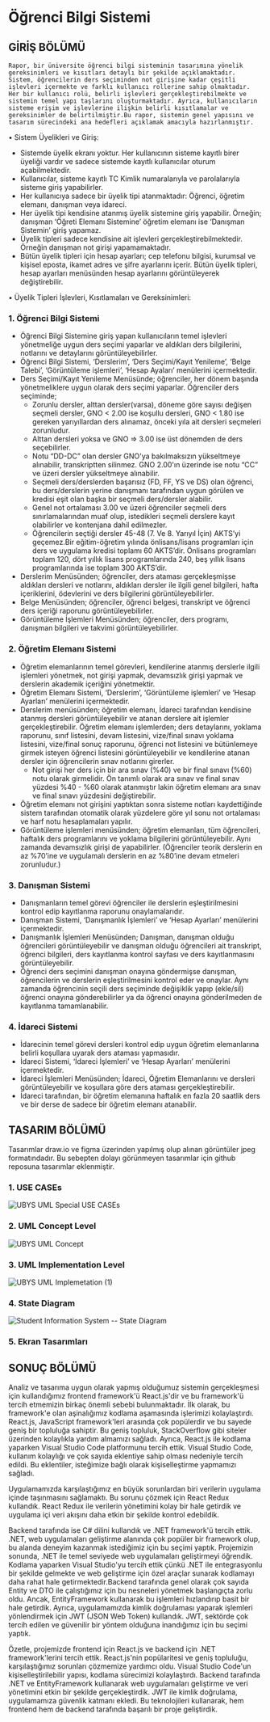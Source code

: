 # Öğrenci Bilgi Sistemi
## GİRİŞ BÖLÜMÜ 
    Rapor, bir üniversite öğrenci bilgi sisteminin tasarımına yönelik gereksinimleri ve kısıtları detaylı bir şekilde açıklamaktadır. Sistem, öğrencilerin ders seçiminden not girişine kadar çeşitli işlevleri içermekte ve farklı kullanıcı rollerine sahip olmaktadır. Her bir kullanıcı rolü, belirli işlevleri gerçekleştirebilmekte ve sistemin temel yapı taşlarını oluşturmaktadır. Ayrıca, kullanıcıların sisteme erişim ve işlevlerine ilişkin belirli kısıtlamalar ve gereksinimler de belirtilmiştir.Bu rapor, sistemin genel yapısını ve tasarım sürecindeki ana hedefleri açıklamak amacıyla hazırlanmıştır. 

•  Sistem Üyelikleri ve Giriş:
   * Sistemde üyelik ekranı yoktur. Her kullanıcının sisteme kayıtlı birer üyeliği vardır ve sadece sistemde kayıtlı kullanıcılar oturum açabilmektedir. 
   * Kullanıcılar, sisteme kayıtlı TC Kimlik numaralarıyla ve parolalarıyla sisteme giriş yapabilirler. 
   * Her kullanıcıya sadece bir üyelik tipi atanmaktadır: Öğrenci, öğretim elemanı, danışman veya idareci. 
   * Her üyelik tipi kendisine atanmış üyelik sistemine giriş yapabilir. Örneğin; danışman ‘Öğreti Elemanı Sistemine’ öğretim elemanı ise ‘Danışman Sistemin’ giriş yapamaz. 
   * Üyelik tipleri sadece kendisine ait işlevleri gerçekleştirebilmektedir. Örneğin danışman not girişi yapamamaktadır. 
   * Bütün üyelik tipleri için hesap ayarları; cep telefonu bilgisi, kurumsal ve kişisel eposta, ikamet adres ve şifre ayarlarını içerir. Bütün üyelik tipleri, hesap ayarları menüsünden hesap ayarlarını görüntüleyerek değiştirebilir.

•  Üyelik Tipleri İşlevleri, Kısıtlamaları ve Gereksinimleri:   

### 1. Öğrenci Bilgi Sistemi 

   * Öğrenci Bilgi Sistemine giriş yapan kullanıcıların temel işlevleri yönetmeliğe uygun ders seçimi yaparlar ve aldıkları ders bilgilerini, notlarını ve detaylarını görüntüleyebilirler. 
   * Öğrenci Bilgi Sistemi, ‘Derslerim’, ‘Ders Seçimi/Kayıt Yenileme’, ‘Belge Talebi’, ‘Görüntüleme işlemleri’, ‘Hesap Ayaları’ menülerini içermektedir. 
   * Ders Seçimi/Kayıt Yenileme Menüsünde; öğrenciler, her dönem başında yönetmeliklere uygun olarak ders seçimi yaparlar. Öğrenciler ders seçiminde; 
     * Zorunlu dersler, alttan dersler(varsa), döneme göre sayısı değişen seçmeli dersler, GNO < 2.00 ise koşullu dersleri, GNO < 1.80 ise gereken yarıyıllardan ders alınamaz, önceki yıla ait dersleri seçmeleri zorunludur. 
     * Alttan dersleri yoksa ve GNO => 3.00 ise üst dönemden de ders seçebilirler.  
     * Notu “DD-DC” olan dersler GNO'ya bakılmaksızın yükseltmeye alınabilir, transkriptten silinmez. GNO 2.00'ın üzerinde ise notu “CC” ve üzeri dersler yükseltmeye alınabilir.  
     * Seçmeli ders/derslerden başarısız (FD, FF, YS ve DS) olan öğrenci, bu ders/derslerin yerine danışmanı tarafından uygun görülen ve kredisi eşit olan başka bir seçmeli ders/dersler alabilir.   
     * Genel not ortalaması 3.00 ve üzeri öğrenciler seçmeli ders sınırlamalarından muaf olup, istedikleri seçmeli derslere kayıt olabilirler ve kontenjana dahil edilmezler.  
     * Öğrencilerin seçtiği dersler 45-48 (7. Ve 8. Yarıyıl İçin) AKTS’yi geçemez.Bir eğitim-öğretim yılında önlisans/lisans programları için ders ve uygulama kredisi toplamı 60 AKTS’dir. Önlisans programları toplam 120, dört yıllık lisans programlarında 240, beş yıllık lisans programlarında ise toplam 300 AKTS’dir.  
   * Derslerim Menüsünden; öğrenciler, ders ataması gerçekleşmişse aldıkları dersleri ve notlarını, aldıkları dersler ile ilgili genel bilgileri, hafta içeriklerini, ödevlerini ve ders bilgilerini görüntüleyebilirler. 
   * Belge Menüsünden; öğrenciler, öğrenci belgesi, transkript ve öğrenci ders içeriği raporunu görüntüleyebilirler.
   * Görüntüleme İşlemleri Menüsünden; öğrenciler, ders programı, danışman bilgileri ve takvimi görüntüleyebilirler.

### 2. Öğretim Elemanı Sistemi 

   * Öğretim elemanlarının temel görevleri, kendilerine atanmış derslerle ilgili işlemleri yönetmek, not girişi yapmak, devamsızlık girişi yapmak ve derslerin akademik içeriğini yönetmektir. 
   * Öğretim Elemanı Sistemi, ‘Derslerim’, ‘Görüntüleme işlemleri’ ve ‘Hesap Ayarları’ menülerini içermektedir. 
   * Derslerim menüsünden; öğretim elemanı, İdareci tarafından kendisine atanmış dersleri görüntüleyebilir ve atanan derslere ait işlemler gerçekleştirebilir. Öğretim elemanı işlemlerden; ders detaylarını, yoklama raporunu, sınıf listesini, devam listesini, 
vize/final sınavı yoklama listesini, vize/final sonuç raporunu, öğrenci not listesini ve bütünlemeye girmek isteyen öğrenci listesini görüntüleyebilir ve kendilerine atanan dersler için öğrencilerin sınav notlarını girerler.  
     - Not girişi her ders için bir ara sınav (%40) ve bir final sınavı (%60) notu olarak girmelidir. Ön tanımlı olarak ara sınav ve final sınav yüzdesi %40 - %60 olarak atanmıştır lakin öğretim elemanı ara sınav ve final sınavı yüzdesini değiştirebilir.  
   * Öğretim elemanı not girişini yaptıktan sonra sisteme notları kaydettiğinde sistem tarafından otomatik olarak yüzdelere göre yıl sonu not ortalaması ve harf notu hesaplamaları yapılır. 
   * Görüntüleme işlemleri menüsünden; öğretim elemanları, tüm öğrencileri, haftalık ders programlarını ve yoklama bilgilerini görüntüleyebilir. Aynı zamanda devamsızlık girişi de yapabilirler. (Öğrenciler teorik derslerin en az %70’ine ve uygulamalı derslerin 
en az %80’ine devam etmeleri zorunludur.)

### 3. Danışman Sistemi 

   * Danışmanların temel görevi öğrenciler ile derslerin eşleştirilmesini kontrol edip kayıtlanma raporunu onaylamalarıdır. 
   * Danışman Sistemi, ‘Danışmanlık İşlemleri’ ve ‘Hesap Ayarları’ menülerini içermektedir. 
   * Danışmanlık İşlemleri Menüsünden; Danışman, danışman olduğu öğrencileri görüntüleyebilir ve danışman olduğu öğrencileri ait transkript, öğrenci bilgileri, ders kayıtlanma kontrol sayfası ve ders kayıtlanmasını görüntüleyebilir.  
   * Öğrenci ders seçimini danışman onayına göndermişse danışman, öğrencilerin ve derslerin eşleştirilmesini kontrol eder ve onaylar. Aynı zamanda öğrencinin seçili ders seçiminde değişiklik yapıp (ekle/sil) öğrenci onayına gönderebilirler ya da öğrenci onayına gönderilmeden de kayıtlanma tamamlanabilir.
     
### 4. İdareci Sistemi  

   * İdarecinin temel görevi dersleri kontrol edip uygun öğretim elemanlarına belirli koşullara uyarak ders ataması yapmasıdır. 
   * İdareci Sistemi, ‘İdareci İşlemleri’ ve ‘Hesap Ayarları’ menülerini içermektedir. 
   * İdareci İşlemleri Menüsünden; İdareci, Öğretim Elemanlarını ve dersleri görüntüleyebilir ve koşullara göre ders ataması gerçekleştirebilir.  
   * İdareci tarafından, bir öğretim elemanına haftalık en fazla 20 saatlik ders ve bir derse de sadece bir öğretim elemanı atanabilir.

## TASARIM BÖLÜMÜ 
Tasarımlar draw.io ve figma üzerinden yapılmış olup alınan görüntüler jpeg formatındadır. Bu sebepten dolayı görünmeyen tasarımlar için github reposuna tasarımlar eklenmiştir.


### 1. USE CASEs

![UBYS UML Special USE CASEs](https://github.com/user-attachments/assets/9739be38-6e30-4be8-bb0f-bb869170b0b3)

### 2. UML Concept Level

![UBYS UML Concept](https://github.com/user-attachments/assets/82bffe1a-80fc-429c-a4c7-e4cfd01d166c)

### 3. UML Implementation Level

![UBYS UML Implemetation (1)](https://github.com/user-attachments/assets/0deb859b-3b98-4f31-a129-d5c2771837b2)

### 4. State Diagram 

![Student Information System -- State Diagram](https://github.com/user-attachments/assets/d6bc1694-2063-4696-a70c-d1bab47e8647)

### 5. Ekran Tasarımları


## SONUÇ BÖLÜMÜ 

  Analiz ve tasarıma uygun olarak yapmış olduğumuz sistemin gerçekleşmesi için kullandığımız frontend framework'ü React.js'dir ve bu framework'ü tercih etmemizin birkaç önemli sebebi bulunmaktadır. İlk olarak, bu framework'e olan aşinalığımız kodlama aşamasında işlerimizi kolaylaştırdı. React.js, JavaScript framework'leri arasında çok popülerdir ve bu sayede geniş bir topluluğa sahiptir. Bu geniş topluluk, StackOverflow gibi siteler üzerinden kolaylıkla yardım almamızı sağladı. Ayrıca, React.js ile kodlama yaparken Visual Studio Code platformunu tercih ettik. Visual Studio Code, kullanım kolaylığı ve çok sayıda eklentiye sahip olması nedeniyle tercih edildi. Bu eklentiler, isteğimize bağlı olarak kişiselleştirme yapmamızı sağladı. 

  Uygulamamızda karşılaştığımız en büyük sorunlardan biri verilerin uygulama içinde taşınmasını sağlamaktı. Bu sorunu çözmek için React Redux kullandık. React Redux ile verilerin yönetimini kolay bir hale getirdik ve uygulama içi veri akışını daha etkin bir şekilde kontrol edebildik. 
  
  Backend tarafında ise C# dilini kullandık ve .NET framework'ü tercih ettik. .NET, web uygulamaları geliştirme alanında çok popüler bir framework olup, bu alanda deneyim kazanmak istediğimiz için bu seçimi yaptık. Projemizin sonunda, .NET ile temel seviyede web 
uygulamaları geliştirmeyi öğrendik. Kodlama yaparken Visual Studio'yu tercih ettik çünkü .NET ile entegrasyonlu bir şekilde gelmekte ve web geliştirme için özel araçlar sunarak kodlamayı daha rahat hale getirmektedir.Backend tarafında genel olarak çok sayıda Entity ve DTO ile çalıştığımız için bu nesneleri yönetmek başlangıçta zorlu oldu. Ancak, EntityFramework kullanarak bu işlemleri hızlandırıp basit bir hale getirdik. Ayrıca, uygulamamızda kimlik doğrulaması yaparak işlemleri yönlendirmek için JWT (JSON Web Token) kullandık. JWT, sektörde çok tercih edilen ve güvenilir bir yöntem olduğuna inandığımız için bu seçimi yaptık. 

  Özetle, projemizde frontend için React.js ve backend için .NET framework'lerini tercih ettik. React.js'nin popülaritesi ve geniş topluluğu, karşılaştığımız sorunları çözmemize yardımcı oldu. Visual Studio Code'un kişiselleştirilebilir yapısı, kodlama sürecimizi kolaylaştırdı. Backend tarafında .NET ve EntityFramework kullanarak web uygulamaları geliştirme ve veri yönetimini etkin bir şekilde gerçekleştirdik. JWT ile kimlik doğrulama, uygulamamıza güvenlik katmanı ekledi. Bu teknolojileri kullanarak, hem frontend hem de backend tarafında başarılı bir proje geliştirdik. 



